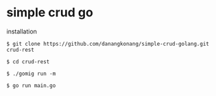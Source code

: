 # simple crud go


installation

```
$ git clone https://github.com/danangkonang/simple-crud-golang.git crud-rest

$ cd crud-rest

$ ./gomig run -m

$ go run main.go
```
